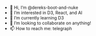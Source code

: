 - 👋 Hi, I’m @dereks-boot-and-nuke
- 👀 I’m interested in D3, React, and AI
- 🌱 I’m currently learning D3
- 💞️ I’m looking to collaborate on anything!
- 📫 How to reach me: telegraph

<!---
dereks-boot-and-nuke/dereks-boot-and-nuke is a ✨ special ✨ repository because its `README.md` (this file) appears on your GitHub profile.
You can click the Preview link to take a look at your changes.
--->
